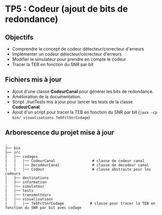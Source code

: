 # TP5 : Codeur (ajout de bits de redondance)

## Objectifs
* Comprendre le concept de codeur détecteur/correcteur d'erreurs
* Implémenter un codeur détecteur/correcteur d'erreurs
* Modifier le simulateur pour prendre en compte le codeur
* Tracer la TEB en fonction du SNR par bit

## Fichiers mis à jour

* Ajout d'une classe **CodeurCanal** pour générer les bits de redondance.
* Amélioration de la documentation.
* Script ./runTests mis à jour pour lancer les tests de la classe **CodeurCanal**.
* Ajout d'un script pour tracer la TEB en fonction du SNR par bit (``java -cp bin/ visualisations.TebFctSnrCodage``)

## Arborescence du projet mise à jour

```
.
├── bin
├── src
|   |── codages
|   |   |── CodeurCanal                 # classe de codeur canal
|   |   |── DecodeurCanal               # classe de decodeur canal
|   |   |── Codeur                      # classe abstraite pour les codeurs
│   ├── destinations
│   ├── information
|   |── simulateur
|   |── tests
|   |── transmetteurs
|   |── visualisations
|   |   |── TebFctSnrCodage            # classe pour tracer la TEB en fonction du SNR par bit avec codage
```